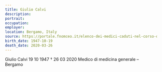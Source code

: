 ```yaml
---
title: Giulio Calvi
description: 
portrait: 
occupation: 
employer: 
location: Bergamo, Italy
source: https://portale.fnomceo.it/elenco-dei-medici-caduti-nel-corso-dellepidemia-di-covid-19/
birth_date: 1947-10-19
death_date: 2020-03-26
---
```


Giulio Calvi 19 10 1947 † 26 03 2020
Medico di medicina generale – Bergamo